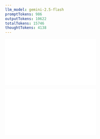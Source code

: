 ```yaml
---
llm_model: gemini-2.5-flash
promptTokens: 986
outputTokens: 10622
totalTokens: 15746
thoughtTokens: 4138
---
```


![@](steps/_.9a756fae.md)

![@](steps/response.940f0708.md)